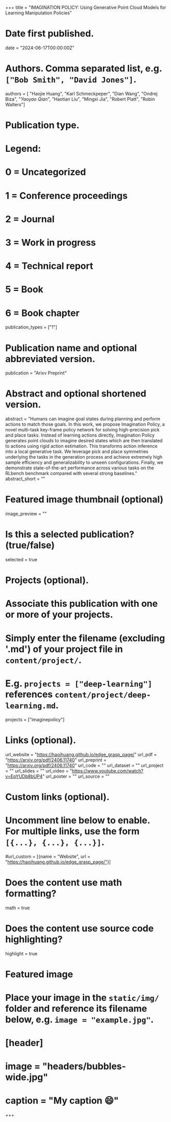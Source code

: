 +++
title = "IMAGINATION POLICY: Using Generative Point Cloud Models for Learning Manipulation Policies"

# Date first published.
date = "2024-06-17T00:00:00Z"

# Authors. Comma separated list, e.g. `["Bob Smith", "David Jones"]`.
authors = [ "Haojie Huang", "Karl Schmeckpeper", "Dian Wang", "Ondrej Biza", "*Yaoyao Qian*", "Haotian Liu", "Mingxi Jia", "Robert Platt", "Robin Walters"]

# Publication type.
# Legend:
# 0 = Uncategorized
# 1 = Conference proceedings
# 2 = Journal
# 3 = Work in progress
# 4 = Technical report
# 5 = Book
# 6 = Book chapter
publication_types = ["1"]

# Publication name and optional abbreviated version.
publication = "Arixv Preprint"


# Abstract and optional shortened version.
abstract = "Humans can imagine goal states during planning and perform actions to match those goals. In this work, we propose Imagination Policy, a novel multi-task key-frame policy network for solving high-precision pick and place tasks. Instead of learning actions directly, Imagination Policy generates point clouds to imagine desired states which are then translated to actions using rigid action estimation. This transforms action inference into a local generative task. We leverage pick and place symmetries underlying the tasks in the generation process and achieve extremely high sample efficiency and generalizability to unseen configurations. Finally, we demonstrate state-of-the-art performance across various tasks on the RLbench benchmark compared with several strong baselines."
abstract_short = ""

# Featured image thumbnail (optional)
image_preview = ""

# Is this a selected publication? (true/false)
selected = true

# Projects (optional).
#   Associate this publication with one or more of your projects.
#   Simply enter the filename (excluding '.md') of your project file in `content/project/`.
#   E.g. `projects = ["deep-learning"]` references `content/project/deep-learning.md`.
projects = ["imaginepolicy"]

# Links (optional).
url_website = "https://haojhuang.github.io/edge_grasp_page/"
url_pdf = "https://arxiv.org/pdf/2406.11740"
url_preprint = "https://arxiv.org/pdf/2406.11740"
url_code = ""
url_dataset = ""
url_project = ""
url_slides = ""
url_video = "https://www.youtube.com/watch?v=EpYUDb8bUP4"
url_poster = ""
url_source = ""

# Custom links (optional).
#   Uncomment line below to enable. For multiple links, use the form `[{...}, {...}, {...}]`.
#url_custom = [{name = "Website", url = "https://haojhuang.github.io/edge_grasp_page/"}]

# Does the content use math formatting?
math = true

# Does the content use source code highlighting?
highlight = true

# Featured image
# Place your image in the `static/img/` folder and reference its filename below, e.g. `image = "example.jpg"`.
# [header]
# image = "headers/bubbles-wide.jpg"
# caption = "My caption 😄"

+++

